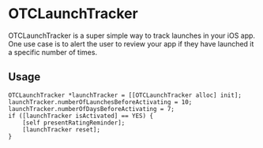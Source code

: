 # OTCLaunchTracker

OTCLaunchTracker is a super simple way to track launches in your iOS app. One use case is to alert the user to review your app if they have launched it a specific number of times.

## Usage

```obj-c
OTCLaunchTracker *launchTracker = [[OTCLaunchTracker alloc] init];
launchTracker.numberOfLaunchesBeforeActivating = 10;
launchTracker.numberOfDaysBeforeActivating = 7;
if ([launchTracker isActivated] == YES) {
	[self presentRatingReminder];
	[launchTracker reset];
}
```